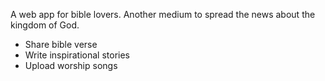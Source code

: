 A web app for bible lovers. Another medium to spread the news about the kingdom of God.

* Share bible verse
* Write inspirational stories
* Upload worship songs
